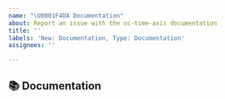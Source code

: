 ```yaml
---
name: "\U0001F4DA Documentation"
about: Report an issue with the nc-time-axis documentation
title: ''
labels: 'New: Documentation, Type: Documentation'
assignees: ''

---
```


## 📚 Documentation
<!-- Describe the issue or provide a suggestion for improving the nc-time-axis documentation -->
